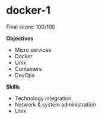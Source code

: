 # docker-1

Final score: 100/100

**Objectives**
* Micro services 
* Docker 
* Unix 
* Containers 
* DevOps 

**Skills**
* Technology integration 
* Network & system administration 
* Unix 
